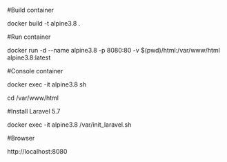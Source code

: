 #Build container

docker build -t alpine3.8 .

#Run container

docker run -d --name alpine3.8 -p 8080:80 -v $(pwd)/html:/var/www/html alpine3.8:latest

#Console container

docker exec -it alpine3.8 sh

cd /var/www/html

#Install Laravel 5.7

docker exec -it alpine3.8 /var/init_laravel.sh

#Browser

http://localhost:8080